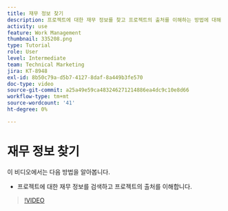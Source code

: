 ```yaml
---
title: 재무 정보 찾기
description: 프로젝트에 대한 재무 정보를 찾고 프로젝트의 출처를 이해하는 방법에 대해 알아봅니다.
activity: use
feature: Work Management
thumbnail: 335208.png
type: Tutorial
role: User
level: Intermediate
team: Technical Marketing
jira: KT-8948
exl-id: 8b50c79a-d5b7-4127-8daf-8a449b3fe570
doc-type: video
source-git-commit: a25a49e59ca483246271214886ea4dc9c10e8d66
workflow-type: tm+mt
source-wordcount: '41'
ht-degree: 0%

---
```


# 재무 정보 찾기

이 비디오에서는 다음 방법을 알아봅니다.

* 프로젝트에 대한 재무 정보를 검색하고 프로젝트의 출처를 이해합니다.

>[!VIDEO](https://video.tv.adobe.com/v/335208/?quality=12&learn=on)
